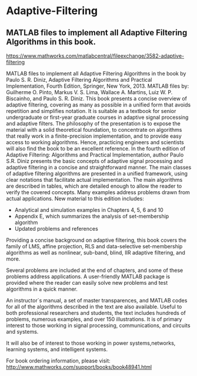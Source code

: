 # Adaptive-Filtering
## MATLAB files to implement all Adaptive Filtering Algorithms in this book.

https://www.mathworks.com/matlabcentral/fileexchange/3582-adaptive-filtering

MATLAB files to implement all Adaptive Filtering Algorithms in the book by Paulo S. R. Diniz, Adaptive Filtering Algorithms and Practical Implementation, Fourth Edition, Springer, New York, 2013. 
MATLAB files by: Guilherme O. Pinto, Markus V. S. Lima, Wallace A. Martins, Luiz W. P. Biscainho, and Paulo S. R. Diniz. 
This book presents a concise overview of adaptive filtering, covering as many as possible in a unified form that avoids repetition and simplifies notation. It is suitable as a textbook for senior undergraduate or first-year graduate courses in adaptive signal processing and adaptive filters. 
The philosophy of the presentation is to expose the material with a solid theoretical foundation, to concentrate on algorithms that really work in a finite-precision implementation, and to provide easy access to working algorithms. Hence, practicing engineers and scientists will also find the book to be an excellent reference. 
In the fourth edition of Adaptive Filtering: Algorithms and Practical Implementation, author Paulo S.R. Diniz presents the basic concepts of adaptive signal processing and adaptive filtering in a concise and straightforward manner. The main classes of adaptive filtering algorithms are presented in a unified framework, using clear notations that facilitate actual implementation. 
The main algorithms are described in tables, which are detailed enough to allow the reader to verify the covered concepts. Many examples address problems drawn from actual applications. New material to this edition includes:

- Analytical and simulation examples in Chapters 4, 5, 6 and 10 
- Appendix E, which summarizes the analysis of set-membership algorithm 
- Updated problems and references

Providing a concise background on adaptive filtering, this book covers the family of LMS, affine projection, RLS and data-selective set-membership algorithms as well as nonlinear, sub-band, blind, IIR adaptive filtering, and more.

Several problems are included at the end of chapters, and some of these problems address applications. A user-friendly MATLAB package is provided where the reader can easily solve new problems and test algorithms in a quick manner.

An instructor`s manual, a set of master transparences, and MATLAB codes for all of the algorithms described in the text are also available. Useful to both professional researchers and students, the text includes hundreds of problems, numerous examples, and over 150 illustrations. It is of primary interest to those working in signal processing, communications, and circuits and systems.

It will also be of interest to those working in power systems,networks, learning systems, and intelligent systems.

For book ordering information, please visit: http://www.mathworks.com/support/books/book48941.html
